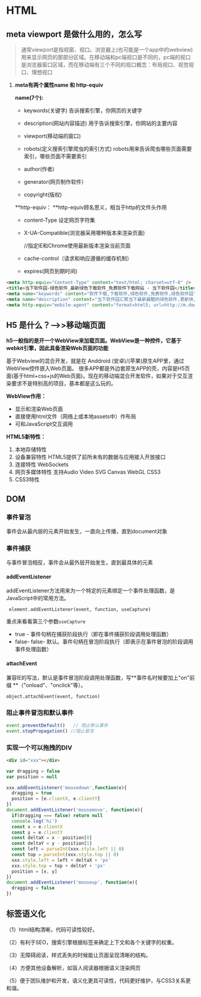 # HTML

## meta viewport 是做什么用的，怎么写

> 通常viewport是指视窗、视口。浏览器上(也可能是一个app中的webview)用来显示网页的那部分区域。在移动端和pc端视口是不同的，pc端的视口是浏览器窗口区域，而在移动端有三个不同的视口概念：布局视口、视觉视口、理想视口

1. **meta有两个属性name 和 http-equiv**

   **name(7个):**

   * keywords(关键字) 告诉搜索引擎，你网页的关键字

   * description(网站内容描述) 用于告诉搜索引擎，你网站的主要内容

   * viewport(移动端的窗口) 

   * robots(定义搜索引擎爬虫的索引方式) robots用来告诉爬虫哪些页面需要索引，哪些页面不需要索引

   * author(作者)

   * generator(网页制作软件）

   * copyright(版权)

   **http-equiv： **http-equiv顾名思义，相当于http的文件头作用

   * content-Type 设定网页字符集

   * X-UA-Compatible(浏览器采用哪种版本来渲染页面)

     //指定IE和Chrome使用最新版本渲染当前页面

   * cache-control（请求和响应遵循的缓存机制）

   * expires(网页到期时间)

```html
<meta http-equiv="Content-Type" content="text/html; charset=utf-8" />
<title>当下软件园-绿色软件_最新绿色下载软件_免费软件下载网站 - 当下软件园</title>
<meta name="keywords" content="软件下载,下载软件,绿色软件,免费软件,绿色软件园">
<meta name="description" content="当下软件园汇聚当下最新最酷的绿色软件,更新快,种类全,所有软件均经过检测,安全无毒, DOWN下——为中国5亿网民提供贴心,省心,放心的免费软件下载网站。">
<meta http-equiv="mobile-agent" content="format=html5; url=http://m.downxia.com"/>
```

## H5 是什么？-->>移动端页面

**h5一般指的是开一个WebView来加载页面。WebView是一种控件，它基于webkit引擎，因此具备渲染Web页面的功能**

基于Webview的混合开发，就是在 Anddroid (安卓)/(苹果)原生APP里，通过WebView控件嵌入Web页面。
很多APP都是外边套原生APP的壳，内容是H5页面(基于html+css+js的Web页面)。现在的移动端混合开发软件，如果对于交互渲染要求不是特别高的项目，基本都是这么玩的。

**WebView作用：**

- 显示和渲染Web页面
- 直接使用html文件（网络上或本地assets中）作布局
- 可和JavaScript交互调用

**HTML5新特性：**

1. 本地存储特性
2. 设备兼容特性 HTML5提供了前所未有的数据与应用接入开放接口
3. 连接特性 WebSockets
4. 网页多媒体特性 支持Audio Video SVG Canvas WebGL CSS3
5. CSS3特性

## DOM

### 事件冒泡

事件会从最内层的元素开始发生，一直向上传播，直到document对象

### **事件捕获**

与事件冒泡相反，事件会从最外层开始发生，直到最具体的元素

#### addEventListener

addEventListener方法用来为一个特定的元素绑定一个事件处理函数，是JavaScript中的常用方法。

```
 element.addEventListener(event, function, useCapture)
```

重点来看看第三个参数`useCapture`

- true - 事件句柄在捕获阶段执行（即在事件捕获阶段调用处理函数）
- false- false- 默认。事件句柄在冒泡阶段执行（即表示在事件冒泡的阶段调用事件处理函数）

#### attachEvent

兼容IE的写法，默认是事件冒泡阶段调用处理函数，写**事件名时候要加上"on"前缀 **（"onload"、"onclick"等）。

```
object.attachEvent(event, function)
```

### 阻止事件冒泡和默认事件

```javascript
event.preventDefault()   // 阻止默认事件
event.stopPropagation() //阻止冒泡
```

### 实现一个可以拖拽的DIV

```html
<div id="xxx"></div>
```

```javascript
var dragging = false
var position = null

xxx.addEventListener('mousedown',function(e){
  dragging = true
  position = [e.clientX, e.clientY]
})
document.addEventListener('mousemove', function(e){
  if(dragging === false) return null
  console.log('hi')
  const x = e.clientX
  const y = e.clientY
  const deltaX = x - position[0]
  const deltaY = y - position[1]
  const left = parseInt(xxx.style.left || 0)
  const top = parseInt(xxx.style.top || 0)
  xxx.style.left = left + deltaX + 'px'
  xxx.style.top = top + deltaY + 'px'
  position = [x, y]
})
document.addEventListener('mouseup', function(e){
  dragging = false
})
```

## 标签语义化

（1）html结构清晰，代码可读性较好。 

（2）有利于SEO，搜索引擎根据标签来确定上下文和各个关键字的权重。 

（3）无障碍阅读，样式丢失的时候能让页面呈现清晰的结构。 

（4）方便其他设备解析，如盲人阅读器根据语义渲染网页 

（5）便于团队维护和开发，语义化更具可读性，代码更好维护，与CSS3关系更和谐。